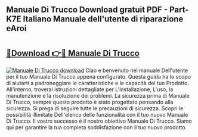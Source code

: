 ## Manuale Di Trucco Download gratuit PDF - Part-K7E Italiano Manuale dell'utente di riparazione eAroi

# <h2><a href="http://dfeexp.blite.top/?on=Manuale+Di+Trucco">🔗Download 👉🔴 Manuale Di Trucco</a></h2>

[![Manuale Di Trucco download](https://i.imgur.com/lujVjoI.png)](http://dfeexp.blite.top/?on=Manuale+Di+Trucco)
Ciao e benvenuto nel manuale Dell'utente per il tuo Manuale Di Trucco appena configurato. Questa guida ha lo scopo di aiutarti a padroneggiare le caratteristiche e le capacità del tuo Prodotto. All'interno, troverai istruzioni dettagliate per L'installazione, L'uso, la manutenzione e la risoluzione dei problemi. La sicurezza prima di Manuale Di Trucco, sempre questo prodotto è stato progettato pensando alla sicurezza. Si prega di seguire tutte le precauzioni di sicurezza. Scopri le possibilità illimitate Dell'elenco delle funzionalità con il tuo nuovo Manuale Di Trucco. Il vostro successo è il nostro obiettivo Manuale Di Trucco. Siamo qui per garantire la tua completa soddisfazione con il tuo nuovo prodotto.
